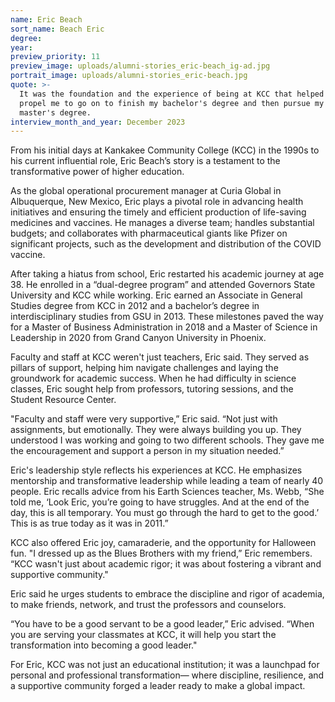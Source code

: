 ```yaml
---
name: Eric Beach
sort_name: Beach Eric
degree:
year:
preview_priority: 11
preview_image: uploads/alumni-stories_eric-beach_ig-ad.jpg
portrait_image: uploads/alumni-stories_eric-beach.jpg
quote: >-
  It was the foundation and the experience of being at KCC that helped
  propel me to go on to finish my bachelor's degree and then pursue my
  master's degree.
interview_month_and_year: December 2023
---
```


From his initial days at Kankakee Community College (KCC) in the 1990s to his current influential role, Eric Beach’s story is a testament to the transformative power of higher education.

As the global operational procurement manager at Curia Global in Albuquerque, New Mexico, Eric plays a pivotal role in advancing health initiatives and ensuring the timely and efficient production of life-saving medicines and vaccines. He manages a diverse team; handles substantial budgets; and collaborates with pharmaceutical giants like Pfizer on significant projects, such as the development and distribution of the COVID vaccine.

After taking a hiatus from school, Eric restarted his academic journey at age 38. He enrolled in a “dual-degree program” and attended Governors State University and KCC while working. Eric earned an Associate in General Studies degree from KCC in 2012 and a bachelor’s degree in interdisciplinary studies from GSU in 2013. These milestones paved the way for a Master of Business Administration in 2018 and a Master of Science in Leadership in 2020 from Grand Canyon University in Phoenix.

Faculty and staff at KCC weren't just teachers, Eric said. They served as pillars of support, helping him navigate challenges and laying the groundwork for academic success. When he had difficulty in science classes, Eric sought help from professors, tutoring sessions, and the Student Resource Center.

"Faculty and staff were very supportive,” Eric said. “Not just with assignments, but emotionally. They were always building you up. They understood I was working and going to two different schools. They gave me the encouragement and support a person in my situation needed.”

Eric's leadership style reflects his experiences at KCC. He emphasizes mentorship and transformative leadership while leading a team of nearly 40 people. Eric recalls advice from his Earth Sciences teacher, Ms. Webb, “She told me, ‘Look Eric, you’re going to have struggles. And at the end of the day, this is all temporary. You must go through the hard to get to the good.’ This is as true today as it was in 2011.”

KCC also offered Eric joy, camaraderie, and the opportunity for Halloween fun. "I dressed up as the Blues Brothers with my friend,” Eric remembers. “KCC wasn't just about academic rigor; it was about fostering a vibrant and supportive community."

Eric said he urges students to embrace the discipline and rigor of academia, to make friends, network, and trust the professors and counselors.

“You have to be a good servant to be a good leader,” Eric advised. “When you are serving your classmates at KCC, it will help you start the transformation into becoming a good leader."

For Eric, KCC was not just an educational institution; it was a launchpad for personal and professional transformation— where discipline, resilience, and a supportive community forged a leader ready to make a global impact.
